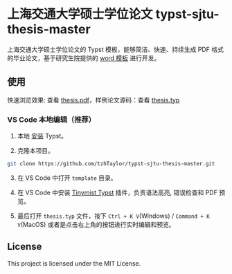 # 上海交通大学硕士学位论文 typst-sjtu-thesis-master

上海交通大学硕士学位论文的 Typst 模板，能够简洁、快速、持续生成 PDF 格式的毕业论文，基于研究生院提供的 [word 模板](https://www.gs.sjtu.edu.cn/post/detail/Z3M2MjU=) 进行开发。

## 使用

快速浏览效果: 查看 [thesis.pdf](https://github.com/tzhTaylor/typst-sjtu-thesis-master/releases/download/v0.1.0/thesis.pdf)，样例论文源码：查看 [thesis.typ](https://github.com/tzhTaylor/typst-sjtu-thesis-master/blob/main/template/thesis.typ)

### VS Code 本地编辑（推荐）

1. 本地 [安装](https://github.com/typst/typst?tab=readme-ov-file#installation) Typst。

2. 克隆本项目。

```bash
git clone https://github.com/tzhTaylor/typst-sjtu-thesis-master.git
```

3. 在 VS Code 中打开 `template` 目录。

4. 在 VS Code 中安装 [Tinymist Typst](https://marketplace.visualstudio.com/items?itemName=myriad-dreamin.tinymist) 插件，负责语法高亮, 错误检查和 PDF 预览。

5. 最后打开 `thesis.typ` 文件，按下 `Ctrl + K V`(Windows) / `Command + K V`(MacOS) 或者是点击右上角的按钮进行实时编辑和预览。

## License

This project is licensed under the MIT License.
